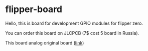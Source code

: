 # flipper-board
Hello, this is board for development GPIO modules for flipper zero.

You can order this board on JLCPCB (7$ cost 5 board in Russia).

This board analog original board ([link](https://www.joom.com/ru/products/631b4ceb3dd2930180ea7f2b))
